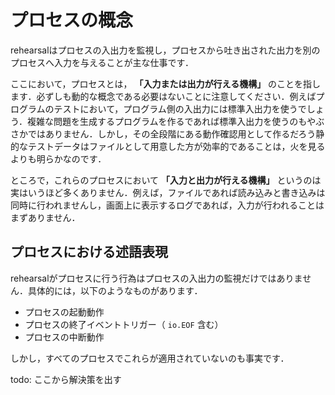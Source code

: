# プロセスの概念
rehearsalはプロセスの入出力を監視し，プロセスから吐き出された出力を別のプロセスへ入力を与えることが主な仕事です．

ここにおいて，プロセスとは， **「入力または出力が行える機構」** のことを指します．必ずしも動的な概念である必要はないことに注意してください．例えばプログラムのテストにおいて，プログラム側の入出力には標準入出力を使うでしょう．複雑な問題を生成するプログラムを作るであれば標準入出力を使うのもやぶさかではありません．しかし，その全段階にある動作確認用として作るだろう静的なテストデータはファイルとして用意した方が効率的であることは，火を見るよりも明らかなのです．

ところで，これらのプロセスにおいて **「入力と出力が行える機構」** というのは実はいうほど多くありません．例えば，ファイルであれば読み込みと書き込みは同時に行われませんし，画面上に表示するログであれば，入力が行われることはまずありません．

## プロセスにおける述語表現
rehearsalがプロセスに行う行為はプロセスの入出力の監視だけではありません．具体的には，以下のようなものがあります．

- プロセスの起動動作
- プロセスの終了イベントトリガー（ `io.EOF` 含む）
- プロセスの中断動作

しかし，すべてのプロセスでこれらが適用されていないのも事実です．

todo: ここから解決策を出す
